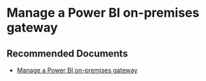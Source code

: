   <properties
	pageTitle="manage a power bi gateway"
	description="manage a power bi gateway"
	service="microsoft.PowerBIDedicated"
	resource="capacities"
	authors="pjfreitas"
	ms.author="pfreitas"	
	displayOrder="410"
	selfHelpType="generic"
	supportTopicIds="32628117"
	productPesIds="16334"
	cloudEnvironments="public, MoonCake, fairfax" 
	articleId="5c34a1a1-570b-e1ee-7568-97ec7955e022"
	ownershipId="PowerBI_PowerBI"
/>

# Manage a Power BI on-premises gateway

## **Recommended Documents**

* [Manage a Power BI on-premises gateway](https://docs.microsoft.com/power-bi/service-gateway-manage)
